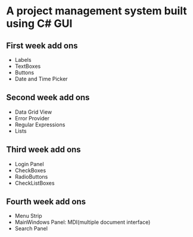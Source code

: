 # A project management system built using C# GUI

## First week add ons
* Labels
* TextBoxes
* Buttons
* Date and Time Picker

## Second week add ons
* Data Grid View
* Error Provider
* Regular Expressions
* Lists

## Third week add ons
* Login Panel
* CheckBoxes
* RadioButtons
* CheckListBoxes

## Fourth week add ons
* Menu Strip
* MainWindows Panel: MDI(multiple document interface)
* Search Panel
